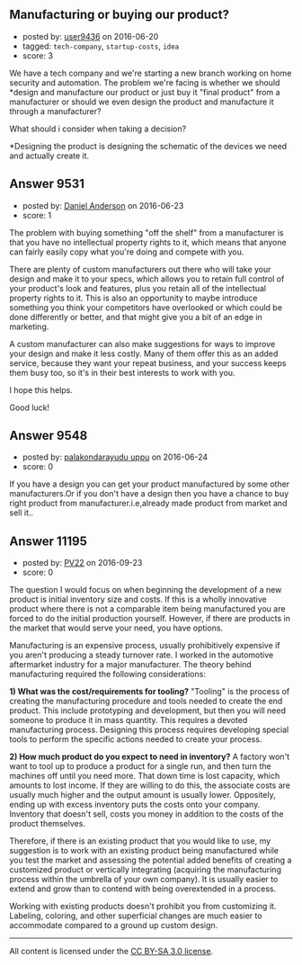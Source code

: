 ## Manufacturing or buying our product?

- posted by: [user9436](https://stackexchange.com/users/8672704/user9436) on 2016-06-20
- tagged: `tech-company`, `startup-costs`, `idea`
- score: 3

We have a tech company and we're starting a new branch working on home security and automation. The problem we're facing is whether we should *design and manufacture our product or just buy it "final product" from a manufacturer or should we even design the product and manufacture it through a manufacturer?

What should i consider when taking a decision?

*Designing the product is designing the schematic of the devices we need and actually create it.


## Answer 9531

- posted by: [Daniel Anderson](https://stackexchange.com/users/8398759/daniel-anderson) on 2016-06-23
- score: 1

The problem with buying something "off the shelf" from a manufacturer is that you have no intellectual property rights to it, which means that anyone can fairly easily copy what you're doing and compete with you.

There are plenty of custom manufacturers out there who will take your design and make it to your specs, which allows you to retain full control of your product's look and features, plus you retain all of the intellectual property rights to it.  This is also an opportunity to maybe introduce something you think your competitors have overlooked or which could be done differently or better, and that might give you a bit of an edge in marketing.

A custom manufacturer can also make suggestions for ways to improve your design and make it less costly.  Many of them offer this as an added service, because they want your repeat business, and your success keeps them busy too, so it's in their best interests to work with you.

I hope this helps.

Good luck!


## Answer 9548

- posted by: [palakondarayudu uppu](https://stackexchange.com/users/8680124/palakondarayudu-uppu) on 2016-06-24
- score: 0

If you have a design you can get your product manufactured by some other manufacturers.Or if you don't have a design then you have a chance to buy right product from manufacturer.i.e,already made product from market and sell it..


## Answer 11195

- posted by: [PV22](https://stackexchange.com/users/8264469/pv22) on 2016-09-23
- score: 0

The question I would focus on when beginning the development of a new product is initial inventory size and costs. If this is a wholly innovative product where there is not a comparable item being manufactured you are forced to do the initial production yourself. However, if there are products in the market that would serve your need, you have options.

Manufacturing is an expensive process, usually prohibitively expensive if you aren't producing a steady turnover rate. I worked in the automotive aftermarket industry for a major manufacturer. The theory behind manufacturing required the following considerations:

**1) What was the cost/requirements for tooling?** "Tooling" is the process of creating the manufacturing procedure and tools needed to create the end product. This include prototyping and development, but then you will need someone to produce it in mass quantity. This requires a devoted manufacturing process. Designing this process requires developing special tools to perform the specific actions needed to create your process.

**2) How much product do you expect to need in inventory?** A factory won't want to tool up to produce a product for a single run, and then turn the machines off until you need more. That down time is lost capacity, which amounts to lost income. If they are willing to do this, the associate costs are usually much higher and the output amount is usually lower. Oppositely, ending up with excess inventory puts the costs onto your company. Inventory that doesn't sell, costs you money in addition to the costs of the product themselves.

Therefore, if there is an existing product that you would like to use, my suggestion is to work with an existing product being manufactured while you test the market and assessing the potential added benefits of creating a customized product or vertically integrating (acquiring the manufacturing process within the umbrella of your own company). It is usually easier to extend and grow than to contend with being overextended in a process.

Working with existing products doesn't prohibit you from customizing it. Labeling, coloring, and other superficial changes are much easier to accommodate compared to a ground up custom design.



---

All content is licensed under the [CC BY-SA 3.0 license](https://creativecommons.org/licenses/by-sa/3.0/).
